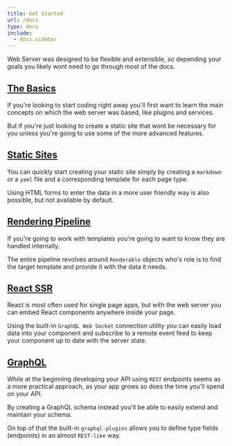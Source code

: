 ```yaml
---
title: Get Started
url: /docs
type: docs
include:
  - docs.sidebar
---
```


Web Server was designed to be flexible and extensible,
so depending your goals you likely wont need to go through most of the docs.

## [The Basics](/docs/environment-bootstrapping)

If you're looking to start coding right away
you'll first want to learn the main concepts
on which the web server was based,
like plugins and services.

But if you're just looking to create a static site
that wont be necessary for you
unless you're going to use some of the more advanced features.


## [Static Sites](/docs/static-site-setup)

You can quickly start creating your static site
simply by creating a `markdown` or a `yaml` file
and a corresponding template for each page type.

Using HTML forms to enter the data
in a more user friendly way is also possible,
but not available by default.


## [Rendering Pipeline](/docs/render-service)

If you're going to work with templates
you're going to want to know they are handled internally.

The entire pipeline revolves around `Renderable` objects
who's role is to find the target template
and provide it with the data it needs.


## [React SSR](/docs/react-ssr)

React is most often used for single page apps,
but with the web server you can embed React components
anywhere inside your page.

Using the built-in `GraphQL Web Socket` connection utility
you can easily load data into your component
and subscribe to a remote event feed
to keep your component up to date with the server state.


## [GraphQL](/docs/graphql-intro)

While at the beginning developing your API using `REST` endpoints
seems as a more practical approach,
as your app grows so does the time you'll spend on your API.

By creating a GraphQL schema instead
you'll be able to easily extend and maintain your schema.

On top of that the built-in `graphql-plugins`
allows you to define type fields (endpoints) in an almost `REST-like` way.